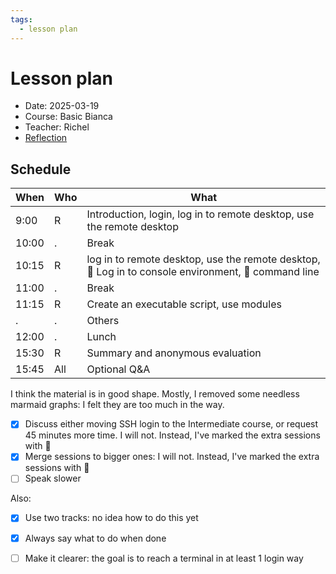 ```yaml
---
tags:
  - lesson plan
---
```


# Lesson plan

- Date: 2025-03-19
- Course: Basic Bianca
- Teacher: Richel
- [Reflection](../../reflections/20250319/20250319_richel.md)

## Schedule

<!-- markdownlint-disable MD013 --><!-- Tables cannot be split up over lines, hence will break 80 characters per line -->

When  | Who  | What
------|------|-----------------------------
9:00  | R    | Introduction, login, log in to remote desktop, use the remote desktop
10:00 | .    | Break
10:15 | R    | log in to remote desktop, use the remote desktop, :rocket: Log in to console environment, :rocket: command line
11:00 | .    | Break
11:15 | R    | Create an executable script, use modules
.     | .    | Others
12:00 | .    | Lunch
15:30 | R    | Summary and anonymous evaluation
15:45 | All  | Optional Q&A

<!-- markdownlint-enable MD013 -->

I think the material is in good shape.
Mostly, I removed some needless marmaid graphs:
I felt they are too much in the way.

- [x] Discuss either moving SSH login to the Intermediate course,
  or request 45 minutes more time. I will not. Instead, I've marked
  the extra sessions with :rocket:
- [x] Merge sessions to bigger ones: I will not. Instead, I've marked
  the extra sessions with :rocket:
- [ ] Speak slower

Also:

- [x] Use two tracks: no idea how to do this yet
- [x] Always say what to do when done
- [ ] Make it clearer: the goal is to reach a terminal in at least 1
  login way


